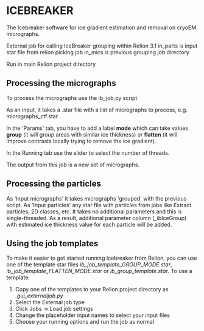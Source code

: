 # ICEBREAKER

The Icebreaker software for ice gradient estimation and removal on cryoEM micrographs.

External job for calling IceBreaker grouping within Relion 3.1
in_parts is input star file from relion picking job 
in_mics is previous grouping job directory
 
Run in main Relion project directory

## Processing the micrographs

To process the micrographs use the ib_job.py script 

As an input, it takes a .star file with a list of micrographs to process, e.g. micrographs_ctf.star

In the 'Params' tab, you have to add a label **mode** which can take values **group** (it will group areas with similar ice thickness) or **flatten** (it will improve contrasts locally trying to remove the ice gradient). 

In the Running tab use the slider to select the number of threads. 

The output from this job is a new set of micrographs.


## Processing the particles

As 'Input micrographs' it takes micrographs 'grouped' with the previous script. As 'Input particles' any star file with particles from jobs like Extract particles, 2D classes, etc. It takes no additional parameters and this is single-threaded. As a result, additional parameter column (\_ibIceGroup) with estimated ice thickness value for each particle will be added.


## Using the job templates

To make it easier to get started running Icebreaker from Relion, you can use one of the template star files *ib\_job\_template\_GROUP\_MODE.star*, *ib\_job\_template\_FLATTEN\_MODE.star* or *ib\_group\_template.star*. To use a template:

1. Copy one of the templates to your Relion project directory as *.gui\_externaljob.py*
2. Select the External job type
3. Click Jobs -> Load job settings
4. Change the placeholder input names to select your input files
5. Choose your running options and run the job as normal

